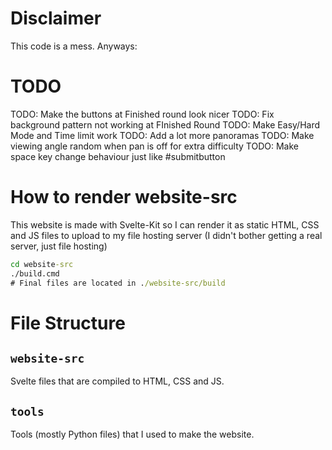 # Disclaimer

This code is a mess. Anyways:

# TODO

TODO: Make the buttons at Finished round look nicer
TODO: Fix background pattern not working at FInished Round
TODO: Make Easy/Hard Mode and Time limit work
TODO: Add a lot more panoramas
TODO: Make viewing angle random when pan is off for extra difficulty
TODO: Make space key change behaviour just like #submitbutton

# How to render website-src

This website is made with Svelte-Kit so I can render it as static HTML, CSS and JS files to upload to my file hosting server (I didn't bother getting a real server, just file hosting)

```cmd
cd website-src
./build.cmd
# Final files are located in ./website-src/build
```

# File Structure

## `website-src`

Svelte files that are compiled to HTML, CSS and JS.

## `tools`

Tools (mostly Python files) that I used to make the website.
